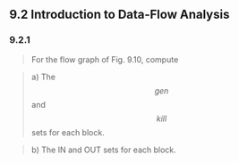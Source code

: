 ## 9.2 Introduction to Data-Flow Analysis

### 9.2.1

> For the flow graph of Fig. 9.10, compute

> a) The $$gen$$ and $$kill$$ sets for each block.

> b) The IN and OUT sets for each block.
